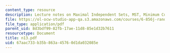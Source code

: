 ```yaml
---
content_type: resource
description: Lecture notes on Maximal Independent Sets, MST, Minimum Cut
file: https://ol-ocw-studio-app-qa.s3.amazonaws.com/courses/6-856j-randomized-algorithms-fall-2002/67aac733b35b863a45760d1da032085e_n13.pdf
file_type: application/pdf
parent_uid: 8d3bdf99-82fb-17ae-11d8-85e1d32b7611
resourcetype: Document
title: n13.pdf
uid: 67aac733-b35b-863a-4576-0d1da032085e
---
```

